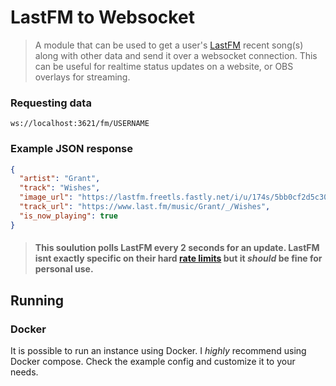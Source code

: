 # LastFM to Websocket

> A module that can be used to get a user's [LastFM](https://last.fm) recent song(s) along with other data and send it over a websocket connection. This can be useful for realtime status updates on a website, or OBS overlays for streaming.


### Requesting data
```
ws://localhost:3621/fm/USERNAME
```

### Example JSON response
```json
{
  "artist": "Grant",
  "track": "Wishes",
  "image_url": "https://lastfm.freetls.fastly.net/i/u/174s/5bb0cf2d5c308fb4df40e6aab7514d4d.jpg",
  "track_url": "https://www.last.fm/music/Grant/_/Wishes",
  "is_now_playing": true
}
```

> #### This soulution polls LastFM every 2 seconds for an update. LastFM isnt exactly specific on their hard [rate limits](https://www.last.fm/api/intro) but it _should_ be fine for personal use.

## Running
### Docker
It is possible to run an instance using Docker. I _highly_ recommend using Docker compose. Check the example config and customize it to your needs.